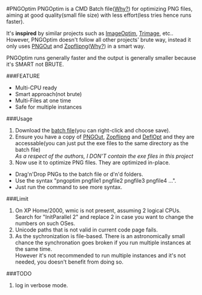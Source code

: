 #PNGOptim
PNGOptim is a CMD Batch file([Why?](https://github.com/yumeyao/pngoptim/wiki/Why-using-CMD-Batch%3F)) for optimizing PNG files, aiming at good quality(small file size) with less effort(less tries hence runs faster).

It's **inspired** by similar projects such as [ImageOptim](http://imageoptim.com), [Trimage](http://trimage.org/), etc..
However, PNGOptim doesn't follow all other projects' brute way, instead it only uses [PNGOut](http://advsys.net/ken/utils.htm) and [Zopflipng](https://code.google.com/p/zopfli/)([Why?](https://github.com/yumeyao/pngoptim/wiki/How-is-an-image-compressed-into-a-png%3F-How-to-choose-among-the-available-programs%3F)) in a smart way.

PNGOptim runs generally faster and the output is generally smaller because it's SMART not BRUTE.

###FEATURE
* Multi-CPU ready
* Smart approach(not brute)
* Multi-Files at one time
* Safe for multiple instances

###Usage
1. Download the [batch file](https://raw.github.com/yumeyao/pngoptim/master/pngoptim.cmd)(you can right-click and choose save).
2. Ensure you have a copy of [PNGOut](http://advsys.net/ken/utils.htm), [Zopflipng](https://raw.github.com/yumeyao/pngoptim/master/zopflipng.exe) and [DeflOpt](http://web.archive.org/web/20140117044314/http://www.walbeehm.com/download/) and they are accessable(you can just put the exe files to the same directory as the batch file)<br>
_As a respect of the authors, I DON'T contain the exe files in this project_
3. Now use it to optimize PNG files. They are optimized in-place.
 * Drag'n'Drop PNGs to the batch file or d'n'd folders.
 * Use the syntax "pngoptim pngfile1 pngfile2 pngfile3 pngfile4 ...".
 * Just run the command to see more syntax.

###Limit
1. On XP Home/2000, wmic is not present, assuming 2 logical CPUs.<br>
Search for "InitParallel 2" and replace 2 in case you want to change the numbers on such OSes.
2. Unicode paths that is not valid in current code page fails.
3. As the sychronization is file-based. There is an astronomically small chance the synchronation goes broken if you run multiple instances at the same time.<br>
However it's not recommended to run multiple instances and it's not needed, you doesn't benefit from doing so.

###TODO
1. log in verbose mode.
